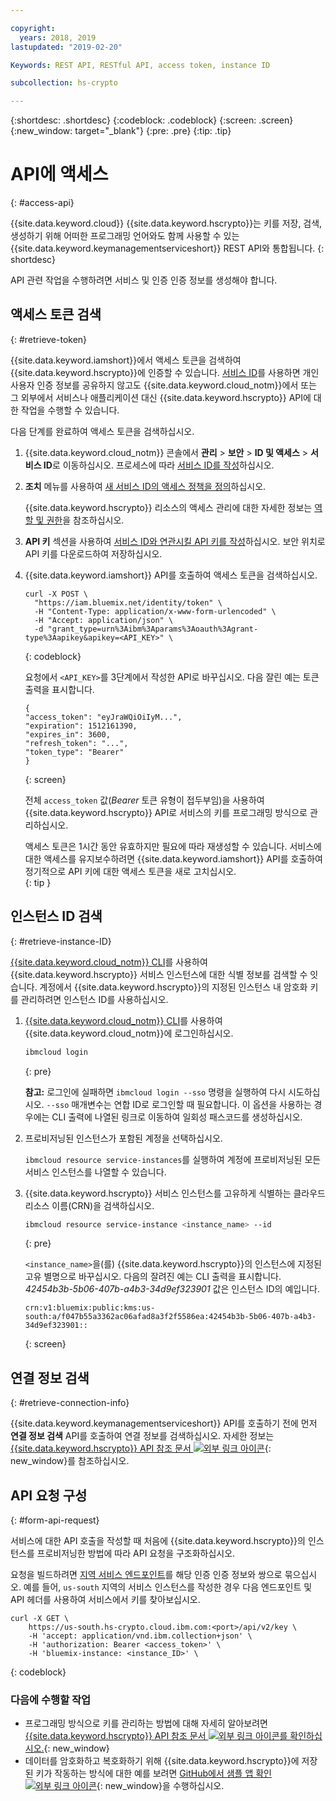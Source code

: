 ```yaml
---

copyright:
  years: 2018, 2019
lastupdated: "2019-02-20"

Keywords: REST API, RESTful API, access token, instance ID

subcollection: hs-crypto

---
```


{:shortdesc: .shortdesc}
{:codeblock: .codeblock}
{:screen: .screen}
{:new_window: target="_blank"}
{:pre: .pre}
{:tip: .tip}

# API에 액세스
{: #access-api}

{{site.data.keyword.cloud}} {{site.data.keyword.hscrypto}}는 키를 저장, 검색, 생성하기 위해 어떠한 프로그래밍 언어와도 함께 사용할 수 있는 {{site.data.keyword.keymanagementserviceshort}} REST API와 통합됩니다.
{: shortdesc}

API 관련 작업을 수행하려면 서비스 및 인증 인증 정보를 생성해야 합니다.

## 액세스 토큰 검색
{: #retrieve-token}

{{site.data.keyword.iamshort}}에서 액세스 토큰을 검색하여 {{site.data.keyword.hscrypto}}에 인증할 수 있습니다. [서비스 ID](/docs/iam/serviceid.html#serviceids)를 사용하면 개인 사용자 인증 정보를 공유하지 않고도 {{site.data.keyword.cloud_notm}}에서 또는 그 외부에서 서비스나 애플리케이션 대신 {{site.data.keyword.hscrypto}} API에 대한 작업을 수행할 수 있습니다.  

<!-- If you want to authenticate with your user credentials, you can retrieve your token by running `ibmcloud iam oauth-tokens` in the [{{site.data.keyword.cloud_notm}} CLI](/docs/cli/index.html#overview).
{: tip} -->

다음 단계를 완료하여 액세스 토큰을 검색하십시오.

1. {{site.data.keyword.cloud_notm}} 콘솔에서 **관리** &gt; **보안** &gt; **ID 및 액세스** &gt; **서비스 ID**로 이동하십시오. 프로세스에 따라 [서비스 ID를 작성](/docs/iam/serviceid.html#creating-a-service-id)하십시오.
2. **조치** 메뉴를 사용하여 [새 서비스 ID의 액세스 정책을 정의](/docs/iam/serviceidaccess.html)하십시오.

    {{site.data.keyword.hscrypto}} 리소스의 액세스 관리에 대한 자세한 정보는 [역할 및 권한](/docs/services/hs-crypto/manage-access.html#roles)을 참조하십시오.
3. **API 키** 섹션을 사용하여 [서비스 ID와 연관시킬 API 키를 작성](/docs/iam/serviceid_keys.html#serviceidapikeys)하십시오. 보안 위치로 API 키를 다운로드하여 저장하십시오.
4. {{site.data.keyword.iamshort}} API를 호출하여 액세스 토큰을 검색하십시오.

    ```cURL
    curl -X POST \
      "https://iam.bluemix.net/identity/token" \
      -H "Content-Type: application/x-www-form-urlencoded" \
      -H "Accept: application/json" \
      -d "grant_type=urn%3Aibm%3Aparams%3Aoauth%3Agrant-type%3Aapikey&apikey=<API_KEY>" \
    ```
    {: codeblock}

    요청에서 `<API_KEY>`를 3단계에서 작성한 API로 바꾸십시오. 다음 잘린 예는 토큰 출력을 표시합니다.

    ```
    {
    "access_token": "eyJraWQiOiIyM...",
    "expiration": 1512161390,
    "expires_in": 3600,
    "refresh_token": "...",
    "token_type": "Bearer"
    }
    ```
    {: screen}

    전체 `access_token` 값(_Bearer_ 토큰 유형이 접두부임)을 사용하여 {{site.data.keyword.hscrypto}} API로 서비스의 키를 프로그래밍 방식으로 관리하십시오.

    액세스 토큰은 1시간 동안 유효하지만 필요에 따라 재생성할 수 있습니다. 서비스에 대한 액세스를 유지보수하려면 {{site.data.keyword.iamshort}} API를 호출하여 정기적으로 API 키에 대한 액세스 토큰을 새로 고치십시오.   
    {: tip }

## 인스턴스 ID 검색
{: #retrieve-instance-ID}

[{{site.data.keyword.cloud_notm}} CLI](/docs/cli/index.html#overview)를 사용하여 {{site.data.keyword.hscrypto}} 서비스 인스턴스에 대한 식별 정보를 검색할 수 잇습니다. 계정에서 {{site.data.keyword.hscrypto}}의 지정된 인스턴스 내 암호화 키를 관리하려면 인스턴스 ID를 사용하십시오.

1. [{{site.data.keyword.cloud_notm}} CLI](/docs/cli/index.html#overview)를 사용하여 {{site.data.keyword.cloud_notm}}에 로그인하십시오.

    ```sh
    ibmcloud login
    ```
    {: pre}

    **참고:** 로그인에 실패하면 `ibmcloud login --sso` 명령을 실행하여 다시 시도하십시오. `--sso` 매개변수는 연합 ID로 로그인할 때 필요합니다. 이 옵션을 사용하는 경우에는 CLI 출력에 나열된 링크로 이동하여 일회성 패스코드를 생성하십시오.

2. 프로비저닝된 인스턴스가 포함된 계정을 선택하십시오.

    `ibmcloud resource service-instances`를 실행하여 계정에 프로비저닝된 모든 서비스 인스턴스를 나열할 수 있습니다.

3. {{site.data.keyword.hscrypto}} 서비스 인스턴스를 고유하게 식별하는 클라우드 리소스 이름(CRN)을 검색하십시오.

    ```sh
    ibmcloud resource service-instance <instance_name> --id
    ```
    {: pre}

    `<instance_name>`을(를) {{site.data.keyword.hscrypto}}의 인스턴스에 지정된 고유 별명으로 바꾸십시오. 다음의 잘려진 예는 CLI 출력을 표시합니다. _42454b3b-5b06-407b-a4b3-34d9ef323901_ 값은 인스턴스 ID의 예입니다.

    ```
    crn:v1:bluemix:public:kms:us-south:a/f047b55a3362ac06afad8a3f2f5586ea:42454b3b-5b06-407b-a4b3-34d9ef323901::
    ```
    {: screen}

## 연결 정보 검색
{: #retrieve-connection-info}

{{site.data.keyword.keymanagementserviceshort}} API를 호출하기 전에 먼저 **연결 정보 검색** API를 호출하여 연결 정보를 검색하십시오. 자세한 정보는 [{{site.data.keyword.hscrypto}} API 참조 문서 ![외부 링크 아이콘](../../icons/launch-glyph.svg "외부 링크 아이콘")](https://cloud.ibm.com/apidocs/hs-crypto){: new_window}를 참조하십시오.

## API 요청 구성
{: #form-api-request}

서비스에 대한 API 호출을 작성할 때 처음에 {{site.data.keyword.hscrypto}}의 인스턴스를 프로비저닝한 방법에 따라 API 요청을 구조화하십시오.

요청을 빌드하려면 [지역 서비스 엔드포인트](/docs/services/hs-crypto/regions.html)를 해당 인증 인증 정보와 쌍으로 묶으십시오. 예를 들어, `us-south` 지역의 서비스 인스턴스를 작성한 경우 다음 엔드포인트 및 API 헤더를 사용하여 서비스에서 키를 찾아보십시오.

```cURL
curl -X GET \
    https://us-south.hs-crypto.cloud.ibm.com:<port>/api/v2/key \
    -H 'accept: application/vnd.ibm.collection+json' \
    -H 'authorization: Bearer <access_token>' \
    -H 'bluemix-instance: <instance_ID>' \
```
{: codeblock}

### 다음에 수행할 작업

- 프로그래밍 방식으로 키를 관리하는 방법에 대해 자세히 알아보려면 [{{site.data.keyword.hscrypto}} API 참조 문서 ![외부 링크 아이콘](../../icons/launch-glyph.svg "외부 링크 아이콘")를 확인하십시오.](https://cloud.ibm.com/apidocs/hs-crypto){: new_window}
- 데이터를 암호화하고 복호화하기 위해 {{site.data.keyword.hscrypto}}에 저장된 키가 작동하는 방식에 대한 예를 보려면 [GitHub에서 샘플 앱 확인 ![외부 링크 아이콘](../../icons/launch-glyph.svg "외부 링크 아이콘")](https://github.com/IBM-Bluemix/key-protect-helloworld-python){: new_window}을 수행하십시오.
